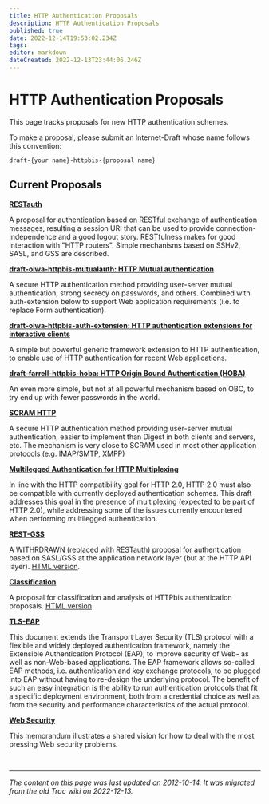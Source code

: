 ```yaml
---
title: HTTP Authentication Proposals
description: HTTP Authentication Proposals
published: true
date: 2022-12-14T19:53:02.234Z
tags: 
editor: markdown
dateCreated: 2022-12-13T23:44:06.246Z
---
```


# HTTP Authentication Proposals

This page tracks proposals for new HTTP authentication schemes.

To make a proposal, please submit an Internet-Draft whose name follows this convention:

    draft-{your name}-httpbis-{proposal name}

## Current Proposals

**[RESTauth](http://tools.ietf.org/html/draft-williams-http-rest-auth)**

A proposal for authentication based on RESTful exchange of authentication messages, resulting a session URI that can be used to provide connection-independence and a good logout story. RESTfulness makes for good interaction with "HTTP routers". Simple mechanisms based on SSHv2, SASL, and GSS are described.

**[draft-oiwa-httpbis-mutualauth: HTTP Mutual authentication](group/httpbis/HttpAuthProposals/MutualAuth)**

A secure HTTP authentication method providing user-server mutual authentication, strong secrecy on passwords, and others. Combined with auth-extension below to support Web application requirements (i.e. to replace Form authentication).

**[draft-oiwa-httpbis-auth-extension: HTTP authentication extensions for interactive clients](/group/httpbis/HttpAuthProposals/AuthExtension)**

A simple but powerful generic framework extension to HTTP authentication, to enable use of HTTP authentication for recent Web applications.

**[draft-farrell-httpbis-hoba: HTTP Origin Bound Authentication (HOBA)](http://tools.ietf.org/html/draft-farrell-httpbis-hoba)**

An even more simple, but not at all powerful mechanism based on OBC, to try end up with fewer passwords in the world.

**[SCRAM HTTP](http://tools.ietf.org/html/draft-melnikov-httpbis-scram-auth)**

A secure HTTP authentication method providing user-server mutual authentication, easier to implement than Digest in both clients and servers, etc. The mechanism is very close to SCRAM used in most other application protocols (e.g. IMAP/SMTP, XMPP)

**[Multilegged Authentication for HTTP Multiplexing](http://tools.ietf.org/html/draft-montenegro-httpbis-multilegged-auth)**

In line with the HTTP compatibility goal for HTTP 2.0, HTTP 2.0 must also be compatible with currently deployed authentication schemes. This draft addresses this goal in the presence of multiplexing (expected to be part of HTTP 2.0), while addressing some of the issues currently encountered when performing multilegged authentication.

**[REST-GSS](http://tools.ietf.org/id/draft-williams-rest-gss-01.txt)**

A WITHRDRAWN (replaced with RESTauth) proposal for authentication based on SASL/GSS at the application network layer (but at the HTTP API layer). [HTML version](http://tools.ietf.org/html/draft-williams-rest-gss-01).

**[Classification](http://tools.ietf.org/id/draft-williams-httpbis-auth-classification-01.txt)**

A proposal for classification and analysis of HTTPbis authentication proposals. [HTML version](http://tools.ietf.org/html/draft-williams-httpbis-auth-classification-01).

**[TLS-EAP](http://tools.ietf.org/html/draft-nir-tls-eap-13)**

This document extends the Transport Layer Security (TLS) protocol with a flexible and widely deployed authentication framework, namely the Extensible Authentication Protocol (EAP), to improve security of Web- as well as non-Web-based applications. The EAP framework allows so-called EAP methods, i.e. authentication and key exchange protocols, to be plugged into EAP without having to re-design the underlying protocol. The benefit of such an easy integration is the ability to run authentication protocols that fit a specific deployment environment, both from a credential choice as well as from the security and performance characteristics of the actual protocol.

**[Web Security](http://tools.ietf.org/html/draft-tschofenig-secure-the-web)**

This memorandum illustrates a shared vision for how to deal with the most pressing Web security problems.


&nbsp;
&nbsp;
&nbsp;
&nbsp;

---
*The content on this page was last updated on 2012-10-14. It was migrated from the old Trac wiki on 2022-12-13.*